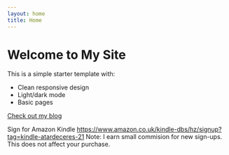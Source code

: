 ```yaml
---
layout: home
title: Home
---
```


# Welcome to My Site

This is a simple starter template with:

- Clean responsive design
- Light/dark mode
- Basic pages

[Check out my blog](/blog)

Sign for Amazon Kindle https://www.amazon.co.uk/kindle-dbs/hz/signup?tag=kindle-atardeceres-21
Note: I earn small commision for new sign-ups. This does not affect your purchase.
